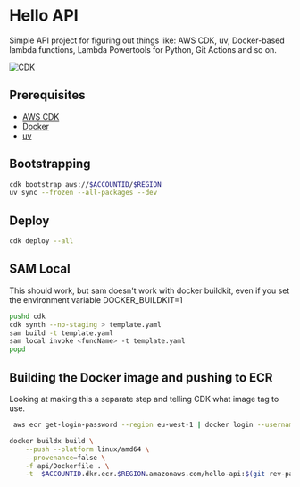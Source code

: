 # Hello API

Simple API project for figuring out things like: AWS CDK, uv, Docker-based lambda functions, Lambda Powertools for Python, Git Actions and so on.

[![CDK](https://github.com/Valken/python-cdk/actions/workflows/cdk-on-main.yml/badge.svg?branch=main)](https://github.com/Valken/python-cdk/actions/workflows/cdk-on-main.yml)

## Prerequisites

- [AWS CDK](https://docs.aws.amazon.com/cdk/v2/guide/prerequisites.html)
- [Docker](https://www.docker.com)
- [uv](https://github.com/astral-sh/uv)

## Bootstrapping

```bash
cdk bootstrap aws://$ACCOUNTID/$REGION
uv sync --frozen --all-packages --dev
```

## Deploy

```bash
cdk deploy --all
```

## SAM Local

This should work, but sam doesn't work with docker buildkit, even if you set the environment variable DOCKER_BUILDKIT=1

```bash
pushd cdk
cdk synth --no-staging > template.yaml
sam build -t template.yaml
sam local invoke <funcName> -t template.yaml
popd
```

## Building the Docker image and pushing to ECR

Looking at making this a separate step and telling CDK what image tag to use.

```bash
 aws ecr get-login-password --region eu-west-1 | docker login --username AWS --password-stdin $ACCOUNTID.dkr.ecr.eu-west-1.amazonaws.com
```

```bash
docker buildx build \
    --push --platform linux/amd64 \
    --provenance=false \
    -f api/Dockerfile . \
    -t  $ACCOUNTID.dkr.ecr.$REGION.amazonaws.com/hello-api:$(git rev-parse --short HEAD)
```
